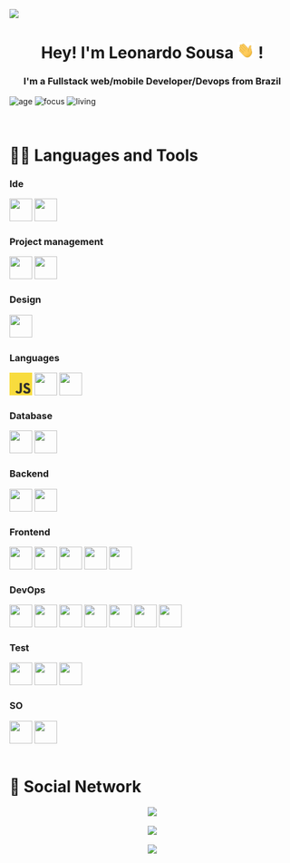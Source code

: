 <!-- https://docs.github.com/pt/account-and-profile/setting-up-and-managing-your-github-profile/customizing-your-profile/managing-your-profile-readme -->

<!-- https://www.webfx.com/tools/emoji-cheat-sheet/ -->


![](https://raw.githubusercontent.com/halfrost/halfrost/master/icons/header_.png)

<h1 align="center"> Hey! I'm Leonardo Sousa <img src="https://raw.githubusercontent.com/ABSphreak/ABSphreak/master/gifs/Hi.gif" width="30px"> ! </h1>

<h3 align="center">I'm a Fullstack web/mobile Developer/Devops from Brazil</h3>
  
![age](https://img.shields.io/badge/age-33-blue)
![focus](https://img.shields.io/badge/focus-FullStack-brightgreen)
![living](https://img.shields.io/badge/living-Salvador-3c9)

<br>

# 👨‍💻 Languages and Tools

<div>
    <h3>Ide</h3>
       <img src="https://firebasestorage.googleapis.com/v0/b/portfolio-b826d.appspot.com/o/skills%2Fvs.png?alt=media&token=7bc284a8-6aa5-4bb2-a36c-217390517011" height="40" width="40">
       <img src="https://firebasestorage.googleapis.com/v0/b/portfolio-b826d.appspot.com/o/skills%2FPapirus-Team-Papirus-Apps-Eclipse.512.png?alt=media&token=ab4414a0-771b-48fb-b4f0-6bb2b35d757e" height="40" width="40">
</div>

<div>
 <h3>Project management</h3>
    <img src="https://firebasestorage.googleapis.com/v0/b/portfolio-b826d.appspot.com/o/management%2Fswaggerhub-logo.png?alt=media&token=b91cfcfb-8432-4dcf-9ee3-179cc0914347" height="40" width="40">
    <img src="https://firebasestorage.googleapis.com/v0/b/portfolio-b826d.appspot.com/o/management%2Ftrello.png?alt=media&token=06152425-7232-4dbf-9e48-65635d1dca65" height="40" width="40">
</div>

<div>
 <h3>Design</h3>
    <img src="https://firebasestorage.googleapis.com/v0/b/portfolio-b826d.appspot.com/o/skills%2F5968705.png?alt=media&token=30c3c573-11c4-4ccc-9ef0-d899d6caa123" height="40" width="40">
</div>

<div>
    <h3>Languages</h3>
    <img src="https://github.com/victorlpgazolli/victorlpgazolli/blob/master/logos/JS.png?raw=true" height="40" width="40">
    <img src="https://firebasestorage.googleapis.com/v0/b/portfolio-b826d.appspot.com/o/skills%2Ftypescript.png?alt=media&token=9ab12670-544f-4817-a06b-ada54a3b1519" height="40" width="40">
    <img src="https://firebasestorage.googleapis.com/v0/b/portfolio-b826d.appspot.com/o/skills%2Fjava.png?alt=media&token=66420305-e9bd-4e11-98bb-fc63449a8319" height="40" width="40">
<div>

<div>
    <h3>Database</h3>
    <img src="https://firebasestorage.googleapis.com/v0/b/portfolio-b826d.appspot.com/o/skills%2Fpostgre.png?alt=media&token=029ef51f-325b-4d43-81b5-7b486a412e1e" height="40" width="40">
    <img src="https://firebasestorage.googleapis.com/v0/b/portfolio-b826d.appspot.com/o/skills%2Fmysql.png?alt=media&token=0a067a57-1feb-415e-95d6-bd4b9efb3082" height="40" width="40">
</div>  

<div>
 <h3>Backend</h3>
    <img src="https://cdn.iconscout.com/icon/free/png-512/node-js-1174925.png" height="40" width="40">
    <img src="https://firebasestorage.googleapis.com/v0/b/portfolio-b826d.appspot.com/o/skills%2Ficons8-spring-boot-48.png?alt=media&token=fca404c7-12ce-4a74-9583-b02f086c8de1" height="40" width="40">
</div>

<div>
    <h3>Frontend</h3>
    <img src="https://firebasestorage.googleapis.com/v0/b/portfolio-b826d.appspot.com/o/skills%2Fhtml.png?alt=media&token=d15cc606-b528-47b2-918f-1c02131d4ea6" height="40" width="40">
    <img src="https://firebasestorage.googleapis.com/v0/b/portfolio-b826d.appspot.com/o/skills%2Fcss.png?alt=media&token=8f9eb525-eb8d-4a35-b9cd-7ad14dab89da" height="40" width="40">
    <img src="https://firebasestorage.googleapis.com/v0/b/portfolio-b826d.appspot.com/o/skills%2Ficons8-sass-48.png?alt=media&token=80aa8479-9e33-4513-9cb1-be8f74417bc6" height="40" width="40">
    <img src="https://firebasestorage.googleapis.com/v0/b/portfolio-b826d.appspot.com/o/skills%2Freact.png?alt=media&token=2563d0f8-e8f8-4edf-a80a-64073ee65110" height="40" width="40">
    <img src="https://firebasestorage.googleapis.com/v0/b/portfolio-b826d.appspot.com/o/skills%2FAngular.png?alt=media&token=14619dfd-2b03-42c1-989d-33cd74e92e5d" height="40" width="40">
</div>

<div>
    <h3>DevOps</h3>
    <img src="https://firebasestorage.googleapis.com/v0/b/portfolio-b826d.appspot.com/o/skills%2Fdocker.png?alt=media&token=144ffcb0-422a-4915-85e5-345753285593" height="40" width="40">
    <img src="https://firebasestorage.googleapis.com/v0/b/portfolio-b826d.appspot.com/o/skills%2Fkubernetes-icon.png?alt=media&token=8c9ce744-12c0-4e2f-b1de-8f363226c748" height="40" width="40">
    <img src="https://firebasestorage.googleapis.com/v0/b/portfolio-b826d.appspot.com/o/skills%2Fgit.png?alt=media&token=dd8a72c0-96f9-4d80-8cae-d2b3a9a23270" height="40" width="40">
    <img src="https://firebasestorage.googleapis.com/v0/b/portfolio-b826d.appspot.com/o/skills%2Fgithub.png?alt=media&token=2ff410af-e73e-4b8d-b6ac-1438a25253ab" height="40" width="40">
    <img src="https://firebasestorage.googleapis.com/v0/b/portfolio-b826d.appspot.com/o/skills%2Ficons8-heroku-48.png?alt=media&token=e2e8cf2f-6b13-49c0-8a38-3267c65b6f9b" height="40" width="40">
    <img src="https://firebasestorage.googleapis.com/v0/b/portfolio-b826d.appspot.com/o/skills%2Ficons8-amazon-web-services-48.png?alt=media&token=a6cabcbf-9d49-424d-ada6-86b3a2c43fc4" height="40" width="40">
    <img src="https://firebasestorage.googleapis.com/v0/b/portfolio-b826d.appspot.com/o/skills%2Fjenkins_logo_icon_170552.png?alt=media&token=f032b13f-9a2e-434c-bd94-cd1dad909f0f" height="40" width="40">
</div>

<div>
    <h3>Test</h3>
    <img src="https://firebasestorage.googleapis.com/v0/b/portfolio-b826d.appspot.com/o/skills%2F49487139-07392080-f7f6-11e8-96b1-e19e8be696c4.png?alt=media&token=c4cc21b9-59ff-4afc-baa4-acb92a8a0842" height="40" width="40">
    <img src="https://firebasestorage.googleapis.com/v0/b/portfolio-b826d.appspot.com/o/skills%2Ficons8-jest-can-collect-code-coverage-information-from-entire-projects-24.png?alt=media&token=bfd27497-3954-487a-a94c-42f7b757425a" height="40" width="40">
    <img src="https://firebasestorage.googleapis.com/v0/b/portfolio-b826d.appspot.com/o/skills%2Fpostman-icon.png?alt=media&token=ccc7cf96-04f6-4546-bfa6-91adf404bc42" height="40" width="40">
</div>

<div>
    <h3>SO</h3>
    <img src="https://firebasestorage.googleapis.com/v0/b/portfolio-b826d.appspot.com/o/SO%2Flinux.png?alt=media&token=a4bd5906-1c46-4ec8-a77f-8f2afbef64cc" height="40" width="40">
    <img src="https://firebasestorage.googleapis.com/v0/b/portfolio-b826d.appspot.com/o/SO%2Fwindows.png?alt=media&token=723e9407-7f9c-4338-aa67-84d59de978a4" height="40" width="40">
</div>        

<br>

# :busts_in_silhouette: Social Network

<div align="center">

[<img src="https://img.shields.io/badge/linkedin-%230077B5.svg?&style=for-the-badge&logo=linkedin&logoColor=white">](https://www.linkedin.com/in/leonardo-dos-santos-sousa-238651173/)

[<img src="https://img.shields.io/badge/github-%231877F2.svg?&style=for-the-badge&logo=github&logoColor=white&color=black">](https://github.com/LeonardoSousa89)

[<img src="https://img.shields.io/badge/email-%231877F2.svg?&style=for-the-badge&logo=email&logoColor=white&color=red">](mailto:leoprofessionallogytech@outlook.com)

</div>

